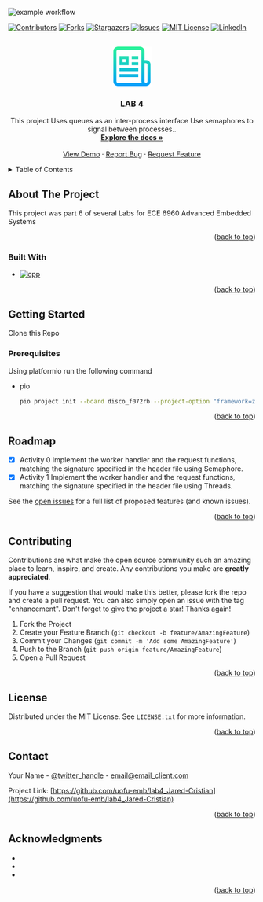 ![example workflow](https://github.com/ctapiero/uofu-emb/lab4_Jared-Cristian/actions/workflows/main.yml/badge.svg)
<!-- Improved compatibility of back to top link: See: https://github.com/othneildrew/Best-README-Template/pull/73 -->
<a name="readme-top"></a>
<!--
*** Thanks for checking out the Best-README-Template. If you have a suggestion
*** that would make this better, please fork the repo and create a pull request
*** or simply open an issue with the tag "enhancement".
*** Don't forget to give the project a star!
*** Thanks again! Now go create something AMAZING! :D
-->



<!-- PROJECT SHIELDS -->
<!--
*** I'm using markdown "reference style" links for readability.
*** Reference links are enclosed in brackets [ ] instead of parentheses ( ).
*** See the bottom of this document for the declaration of the reference variables
*** for contributors-url, forks-url, etc. This is an optional, concise syntax you may use.
*** https://www.markdownguide.org/basic-syntax/#reference-style-links
-->
[![Contributors][contributors-shield]][contributors-url]
[![Forks][forks-shield]][forks-url]
[![Stargazers][stars-shield]][stars-url]
[![Issues][issues-shield]][issues-url]
[![MIT License][license-shield]][license-url]
[![LinkedIn][linkedin-shield]][linkedin-url]



<!-- PROJECT LOGO -->
<br />
<div align="center">
  <a href="https://github.com/uofu-emb/lab4_Jared-Cristian">
    <img src="logo.png" alt="Logo" width="80" height="80">
  </a>

<h3 align="center">LAB 4</h3>

  <p align="center">
    This project Uses queues as an inter-process interface Use semaphores to signal between processes..
    <br />
    <a href="https://github.com/uofu-emb/lab4_Jared-Cristian"><strong>Explore the docs »</strong></a>
    <br />
    <br />
    <a href="https://github.com/uofu-emb/lab4_Jared-Cristian">View Demo</a>
    ·
    <a href="https://github.com/uofu-emb/lab4_Jared-Cristian/issues">Report Bug</a>
    ·
    <a href="https://github.com/uofu-emb/lab4_Jared-Cristian/issues">Request Feature</a>
  </p>
</div>



<!-- TABLE OF CONTENTS -->
<details>
  <summary>Table of Contents</summary>
  <ol>
    <li>
      <a href="#about-the-project">About The Project</a>
      <ul>
        <li><a href="#built-with">Built With</a></li>
      </ul>
    </li>
    <li>
      <a href="#getting-started">Getting Started</a>
      <ul>
        <li><a href="#prerequisites">Prerequisites</a></li>
        <li><a href="#installation">Installation</a></li>
      </ul>
    </li>
    <li><a href="#usage">Usage</a></li>
    <li><a href="#roadmap">Roadmap</a></li>
    <li><a href="#contributing">Contributing</a></li>
    <li><a href="#license">License</a></li>
    <li><a href="#contact">Contact</a></li>
    <li><a href="#acknowledgments">Acknowledgments</a></li>
  </ol>
</details>



<!-- ABOUT THE PROJECT -->
## About The Project

This project was part 6 of several Labs for ECE 6960 Advanced Embedded Systems
<p align="right">(<a href="#readme-top">back to top</a>)</p>



### Built With

* [![cpp][cpp-shield]][cpp-url]


<p align="right">(<a href="#readme-top">back to top</a>)</p>



<!-- GETTING STARTED -->
## Getting Started

Clone this Repo

### Prerequisites

Using platformio run the following command
* pio
  ```sh
  pio project init --board disco_f072rb --project-option "framework=zephyr"
  ```


<p align="right">(<a href="#readme-top">back to top</a>)</p>



<!-- USAGE EXAMPLES 
## Usage

Use this space to show useful examples of how a project can be used. Additional screenshots, code examples and demos work well in this space. You may also link to more resources.

_For more examples, please refer to the [Documentation](https://example.com)_

<p align="right">(<a href="#readme-top">back to top</a>)</p> -->



<!-- ROADMAP -->
## Roadmap

- [x] Activity 0 Implement the worker handler and the request functions, matching the signature specified in the header file using Semaphore.
- [x] Activity 1 Implement the worker handler and the request functions, matching the signature specified in the header file using Threads.

See the [open issues](https://github.com/uofu-emb/lab4_Jared-Cristian/issues) for a full list of proposed features (and known issues).

<p align="right">(<a href="#readme-top">back to top</a>)</p>



<!-- CONTRIBUTING -->
## Contributing

Contributions are what make the open source community such an amazing place to learn, inspire, and create. Any contributions you make are **greatly appreciated**.

If you have a suggestion that would make this better, please fork the repo and create a pull request. You can also simply open an issue with the tag "enhancement".
Don't forget to give the project a star! Thanks again!

1. Fork the Project
2. Create your Feature Branch (`git checkout -b feature/AmazingFeature`)
3. Commit your Changes (`git commit -m 'Add some AmazingFeature'`)
4. Push to the Branch (`git push origin feature/AmazingFeature`)
5. Open a Pull Request

<p align="right">(<a href="#readme-top">back to top</a>)</p>



<!-- LICENSE -->
## License

Distributed under the MIT License. See `LICENSE.txt` for more information.

<p align="right">(<a href="#readme-top">back to top</a>)</p>



<!-- CONTACT -->
## Contact

Your Name - [@twitter_handle](https://twitter.com/twitter_handle) - email@email_client.com

Project Link: [https://github.com/uofu-emb/lab4_Jared-Cristian](https://github.com/uofu-emb/lab4_Jared-Cristian)

<p align="right">(<a href="#readme-top">back to top</a>)</p>



<!-- ACKNOWLEDGMENTS -->
## Acknowledgments

* []()
* []()
* []()

<p align="right">(<a href="#readme-top">back to top</a>)</p>



<!-- MARKDOWN LINKS & IMAGES -->
<!-- https://www.markdownguide.org/basic-syntax/#reference-style-links -->
[contributors-shield]: https://img.shields.io/github/contributors/uofu-emb/lab4_Jared-Cristian.svg?style=for-the-badge
[contributors-url]: https://github.com/uofu-emb/lab4_Jared-Cristian/graphs/contributors
[forks-shield]: https://img.shields.io/github/forks/uofu-emb/lab4_Jared-Cristian.svg?style=for-the-badge
[forks-url]: https://github.com/uofu-emb/lab4_Jared-Cristian/network/members
[stars-shield]: https://img.shields.io/github/stars/uofu-emb/lab4_Jared-Cristian.svg?style=for-the-badge
[stars-url]: https://github.com/uofu-emb/lab4_Jared-Cristian/stargazers
[issues-shield]: https://img.shields.io/github/issues/uofu-emb/lab4_Jared-Cristian.svg?style=for-the-badge
[issues-url]: https://github.com/uofu-emb/lab4_Jared-Cristian/issues
[license-shield]: https://img.shields.io/github/license/uofu-emb/lab4_Jared-Cristian.svg?style=for-the-badge
[license-url]: https://github.com/uofu-emb/lab4_Jared-Cristian/blob/master/LICENSE.txt
[linkedin-shield]: https://img.shields.io/badge/-LinkedIn-black.svg?style=for-the-badge&logo=linkedin&colorB=555
[linkedin-url]: https://linkedin.com/in/linkedin_username
[product-screenshot]: images/screenshot.png
[cpp-shield]: https://img.shields.io/badge/-c++-black?logo=c%2B%2B&style=social
[cpp-url]: https://cplusplus.com/
[React.js]: https://img.shields.io/badge/React-20232A?style=for-the-badge&logo=react&logoColor=61DAFB
[React-url]: https://reactjs.org/
[Vue.js]: https://img.shields.io/badge/Vue.js-35495E?style=for-the-badge&logo=vuedotjs&logoColor=4FC08D
[Vue-url]: https://vuejs.org/
[Angular.io]: https://img.shields.io/badge/Angular-DD0031?style=for-the-badge&logo=angular&logoColor=white
[Angular-url]: https://angular.io/
[Svelte.dev]: https://img.shields.io/badge/Svelte-4A4A55?style=for-the-badge&logo=svelte&logoColor=FF3E00
[Svelte-url]: https://svelte.dev/
[Laravel.com]: https://img.shields.io/badge/Laravel-FF2D20?style=for-the-badge&logo=laravel&logoColor=white
[Laravel-url]: https://laravel.com
[Bootstrap.com]: https://img.shields.io/badge/Bootstrap-563D7C?style=for-the-badge&logo=bootstrap&logoColor=white
[Bootstrap-url]: https://getbootstrap.com
[JQuery.com]: https://img.shields.io/badge/jQuery-0769AD?style=for-the-badge&logo=jquery&logoColor=white
[JQuery-url]: https://jquery.com 

